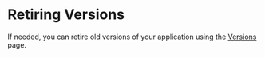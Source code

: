 # Retiring Versions

If needed, you can retire old versions of your application using the [Versions](https://app.bugsplat.com/v2/versions) page.

